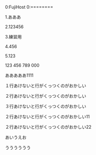 ﻿0:FujiHost
0:========

1.あああ

2.123456

3.練習用

4.456

5.123

123
456
789
000

あああああ1111

１行あけないと行がくっつくのがおかしい

２行あけないと行がくっつくのがおかしい

３行あけないと行がくっつくのがおかしい

２行あけないと行がくっつくのがおかしい11

２行あけないと行がくっつくのがおかしい22

あいうえお

うううううう
